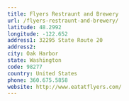 ```yaml
---
title: Flyers Restraunt and Brewery
url: /flyers-restraunt-and-brewery/
latitude: 48.2992
longitude: -122.652
address1: 32295 State Route 20
address2: 
city: Oak Harbor
state: Washington
code: 98277
country: United States
phone: 360.675.5858
website: http://www.eatatflyers.com/
---
```


